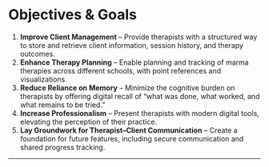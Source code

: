 # Objectives & Goals

1. **Improve Client Management** – Provide therapists with a structured way to store and retrieve client information, session history, and therapy outcomes.
2. **Enhance Therapy Planning** – Enable planning and tracking of marma therapies across different schools, with point references and visualizations.
3. **Reduce Reliance on Memory** – Minimize the cognitive burden on therapists by offering digital recall of “what was done, what worked, and what remains to be tried.”
4. **Increase Professionalism** – Present therapists with modern digital tools, elevating the perception of their practice.
5. **Lay Groundwork for Therapist–Client Communication** – Create a foundation for future features, including secure communication and shared progress tracking.

---

